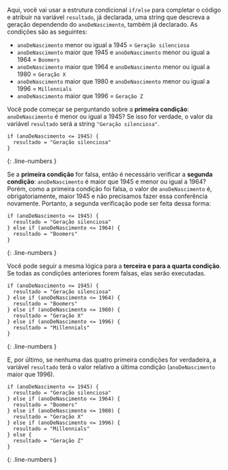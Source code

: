 Aqui, você vai usar a estrutura condicional `if/else` para completar o código e atribuir na variável `resultado`, já declarada, uma string que descreva a geração dependendo do `anoDeNascimento`, também já declarado. As condições são as seguintes:

- `anoDeNascimento` menor ou igual a 1945 = `Geração silenciosa`
- `anoDeNascimento` maior que 1945 e `anoDeNascimento` menor ou igual a 1964 = `Boomers`
- `anoDeNascimento` maior que 1964 e `anoDeNascimento` menor ou igual a 1980 = `Geração X`
- `anoDeNascimento` maior que 1980 e `anoDeNascimento` menor ou igual a 1996 = `Millennials`
- `anoDeNascimento` maior que 1996 = `Geração Z`

Você pode começar se perguntando sobre a **primeira condição**: `anoDeNascimento` é menor ou igual a 1945? Se isso for verdade, o valor da variável `resultado` será a string `"Geração silenciosa"`.

```language-javascript
if (anoDeNascimento <= 1945) {
  resultado = "Geração silenciosa"
}
```
{: .line-numbers }

Se a **primeira condição** for falsa, então é necessário verificar a **segunda condição**: `anoDeNascimento` é maior que 1945 e menor ou igual a 1964? Porém, como a primeira condição foi falsa, o valor de `anoDeNascimento` é, obrigatoriamente, maior 1945 e não precisamos fazer essa conferência novamente. Portanto, a segunda verificação pode ser feita dessa forma:

```language-javascript
if (anoDeNascimento <= 1945) {
  resultado = "Geração silenciosa"
} else if (anoDeNascimento <= 1964) {
  resultado = "Boomers"
}
```
{: .line-numbers }

Você pode seguir a mesma lógica para a **terceira e para a quarta condição**. Se todas as condições anteriores forem falsas, elas serão executadas.

```language-javascript
if (anoDeNascimento <= 1945) {
  resultado = "Geração silenciosa"
} else if (anoDeNascimento <= 1964) {
  resultado = "Boomers"
} else if (anoDeNascimento <= 1980) {
  resultado = "Geração X"
} else if (anoDeNascimento <= 1996) {
  resultado = "Millennials"
}
```
{: .line-numbers }

E, por último, se nenhuma das quatro primeira condições for verdadeira, a variável `resultado` terá o valor relativo a última condição (`anoDeNascimento` maior que 1996).

```language-javascript
if (anoDeNascimento <= 1945) {
  resultado = "Geração silenciosa"
} else if (anoDeNascimento <= 1964) {
  resultado = "Boomers"
} else if (anoDeNascimento <= 1980) {
  resultado = "Geração X"
} else if (anoDeNascimento <= 1996) {
  resultado = "Millennials"
} else {
  resultado = "Geração Z"
}
```
{: .line-numbers }
